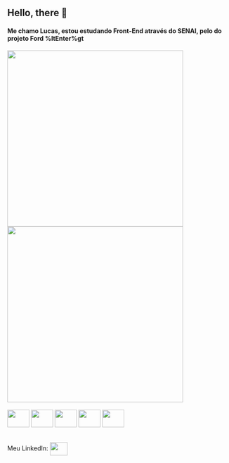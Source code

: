 ## Hello, there 👋
#### Me chamo Lucas, estou estudando Front-End através do SENAI, pelo do projeto Ford %ltEnter%gt

<div>
 <img width="400em" src="https://github-readme-stats.vercel.app/api?username=LucasSansB&show_icons=true&theme=dracula">
 <img width="400em" src="https://github-readme-stats.vercel.app/api/top-langs/?username=LucasSansB&layout=compact&langs-count=168&theme=dracula">
</div>
<br>
<div>
<img align="center" height="40" width="50" src="https://cdn.jsdelivr.net/gh/devicons/devicon/icons/git/git-original.svg"/>
<img align="center" height="40" width="50" src="https://cdn.jsdelivr.net/gh/devicons/devicon/icons/html5/html5-original.svg"/>
<img align="center" height="40" width="50" src="https://cdn.jsdelivr.net/gh/devicons/devicon/icons/css3/css3-original.svg"/>
<img align="center" height="40" width="50" src="https://cdn.jsdelivr.net/gh/devicons/devicon/icons/illustrator/illustrator-plain.svg"/>
<img align="center" height="40" width="50" src="https://cdn.jsdelivr.net/gh/devicons/devicon/icons/photoshop/photoshop-line.svg"/>
</div>
<br>
<br>
<div>
Meu LinkedIn: 
<a href="https://www.linkedin.com/in/lucas-santos-barbosa-9309aa177"><img align="center" height="30" width="40" src="https://cdn.jsdelivr.net/gh/devicons/devicon/icons/linkedin/linkedin-original.svg"/>
</a>
</div>
  <!--
**LucasSansB/LucasSansB** is a ✨ _special_ ✨ repository because its `README.md` (this file) appears on your GitHub profile.

Here are some ideas to get you started:

- 🔭 I’m currently working on ...
- 🌱 I’m currently learning ...
- 👯 I’m looking to collaborate on ...
- 🤔 I’m looking for help with ...
- 💬 Ask me about ...
- 📫 How to reach me: ...
- 😄 Pronouns: ...
- ⚡ Fun fact: ...
-->
